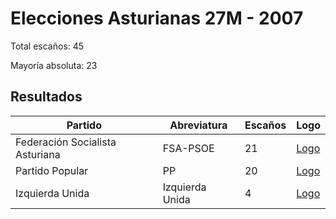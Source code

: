 # Elecciones Asturianas 27M - 2007

Total escaños: 45

Mayoría absoluta: 23

## Resultados

| Partido | Abreviatura | Escaños | Logo |
| - | - | - | - |
| Federación Socialista Asturiana | FSA-PSOE | 21 | [Logo](https://github.com/playzzz/Pactos/blob/master/Logos/PSOE.jpg?raw=true)
| Partido Popular | PP | 20 | [Logo](https://github.com/playzzz/Pactos/blob/master/Logos/PP.jpg?raw=true)
| Izquierda Unida | Izquierda Unida | 4 | [Logo](https://github.com/playzzz/Pactos/blob/master/Logos/IU.jpg?raw=true)
